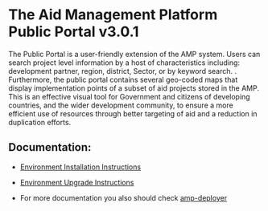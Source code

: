 
# The Aid Management Platform Public Portal  v3.0.1


The Public Portal is a user-friendly extension of the AMP system. Users can search project level information by a host of characteristics including: development partner, region, district, Sector,  or by keyword search. . Furthermore, the public portal contains several geo-coded maps that display implementation points of a subset of aid projects stored in the AMP. This is an effective visual tool for  Government and citizens of developing countries, and the wider development community, to ensure a more efficient use of resources through better targeting of aid and a reduction in duplication efforts.


## Documentation:
* [Environment Installation Instructions](docs/environment-installation.MD)
* [Environment Upgrade Instructions](docs/environment-upgrade.md)

* For more documentation you also should check [amp-deployer](https://github.com/devgateway/amp-deployer)
